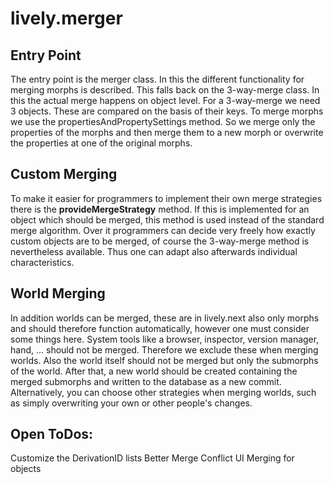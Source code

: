 # lively.merger

## Entry Point

The entry point is the merger class. In this the different functionality for merging morphs is described.
This falls back on the 3-way-merge class. In this the actual merge happens on object level.
For a 3-way-merge we need 3 objects. These are compared on the basis of their keys. To merge morphs we use the propertiesAndPropertySettings method.
So we merge only the properties of the morphs and then merge them to a new morph or overwrite the properties at one of the original morphs.

## Custom Merging

To make it easier for programmers to implement their own merge strategies there is the __provideMergeStrategy__ method. If this is implemented for an object which should be merged, this method is used instead of the standard merge algorithm.
Over it programmers can decide very freely how exactly custom objects are to be merged, of course the 3-way-merge method is nevertheless available. Thus one can adapt also afterwards individual characteristics.

## World Merging

In addition worlds can be merged, these are in lively.next also only morphs and should therefore function automatically, however one must consider some things here.
System tools like a browser, inspector, version manager, hand, ... should not be merged. Therefore we exclude these when merging worlds. Also the world itself should not be merged but only the submorphs of the world. After that, a new world should be created containing the merged submorphs and written to the database as a new commit. Alternatively, you can choose other strategies when merging worlds, such as simply overwriting your own or other people's changes.

## Open ToDos:

Customize the DerivationID lists
Better Merge Conflict UI
Merging for objects
